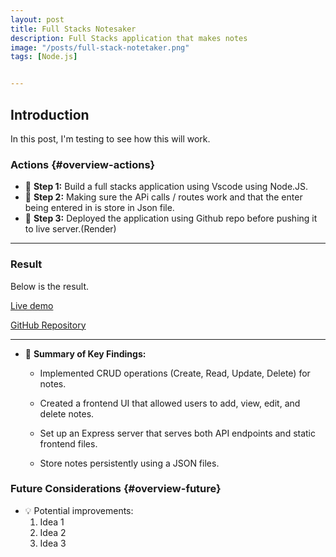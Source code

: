 ```yaml
---
layout: post
title: Full Stacks Notesaker
description: Full Stacks application that makes notes
image: "/posts/full-stack-notetaker.png"
tags: [Node.js]


---
```


## Introduction

In this post, I'm testing to see how this will work.

### Actions  {#overview-actions}
- 🔹 **Step 1:** Build a full stacks application using Vscode using Node.JS. 
- 🔹 **Step 2:** Making sure the APi calls / routes work and that the enter being entered in is store in Json file. 
- 🔹 **Step 3:** Deployed the application using Github repo before pushing it to live server.(Render) 

---

### Result

Below is the result.

[Live demo](https://full-stack-notes-application-week7.onrender.com/)

[GitHub Repository](https://github.com/DarrenSmith10/Full-Stack-Notes-Application-Week7)



---

- 📝 **Summary of Key Findings:**  
  - Implemented CRUD operations (Create, Read, Update, Delete) for notes.

  - Created a frontend UI that allowed users to add, view, edit, and delete notes.

  - Set up an Express server that serves both API endpoints and static frontend files.

  - Store notes persistently using a JSON files.


### Future Considerations  {#overview-future}
- 💡 Potential improvements:
  1. Idea 1
  2. Idea 2
  3. Idea 3
